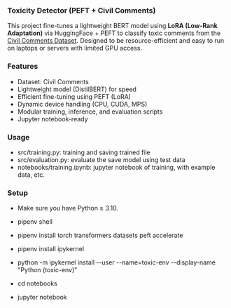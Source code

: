 ### Toxicity Detector (PEFT + Civil Comments)

This project fine-tunes a lightweight BERT model using **LoRA (Low-Rank Adaptation)** via HuggingFace + PEFT to classify toxic comments from the [Civil Comments Dataset](https://huggingface.co/datasets/civil_comments). Designed to be resource-efficient and easy to run on laptops or servers with limited GPU access.


### Features

- Dataset: Civil Comments
- Lightweight model (DistilBERT) for speed
- Efficient fine-tuning using PEFT (LoRA)
- Dynamic device handling (CPU, CUDA, MPS)
- Modular training, inference, and evaluation scripts
- Jupyter notebook-ready

### Usage

- src/training.py: training and saving trained file
- src/evaluation.py: evaluate the save model using test data
- notebooks/training.ipynb: jupyter notebook of training, with example data, etc.

### Setup

- Make sure you have Python ≥ 3.10.

- pipenv shell
- pipenv install torch transformers datasets peft accelerate
- pipenv install ipykernel
- python -m ipykernel install --user --name=toxic-env --display-name "Python (toxic-env)"
- cd notebooks
- jupyter notebook
